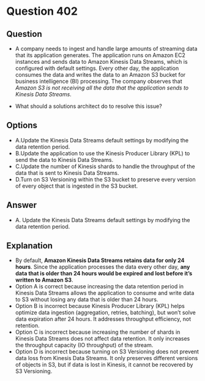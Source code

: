 # Question 402
## Question
* A company needs to ingest and handle large amounts of streaming data that its application generates. The application runs on Amazon EC2 instances and sends data to Amazon Kinesis Data Streams, which is configured with default settings. Every other day, the application consumes the data and writes the data to an Amazon S3 bucket for business intelligence (BI) processing. The company observes that *Amazon S3 is not receiving all the data that the application sends to Kinesis Data Streams*.

* What should a solutions architect do to resolve this issue?

## Options
* A.Update the Kinesis Data Streams default settings by modifying the data retention period.
* B.Update the application to use the Kinesis Producer Library (KPL) to send the data to Kinesis Data Streams.
* C.Update the number of Kinesis shards to handle the throughput of the data that is sent to Kinesis Data Streams.
* D.Turn on S3 Versioning within the S3 bucket to preserve every version of every object that is ingested in the S3 bucket.

## Answer
* A. Update the Kinesis Data Streams default settings by modifying the data retention period.

## Explanation
* By default, **Amazon Kinesis Data Streams retains data for only 24 hours**. Since the application processes the data every other day, **any data that is older than 24 hours would be expired and lost before it’s written to Amazon S3**.
* Option A is correct because increasing the data retention period in Kinesis Data Streams allows the application to consume and write data to S3 without losing any data that is older than 24 hours.
* Option B is incorrect because Kinesis Producer Library (KPL) helps optimize data ingestion (aggregation, retries, batching), but won’t solve data expiration after 24 hours. It addresses throughput efficiency, not retention.
* Option C is incorrect because increasing the number of shards in Kinesis Data Streams does not affect data retention. It only increases the throughput capacity (IO throughput) of the stream.
* Option D is incorrect because turning on S3 Versioning does not prevent data loss from Kinesis Data Streams. It only preserves different versions of objects in S3, but if data is lost in Kinesis, it cannot be recovered by S3 Versioning.